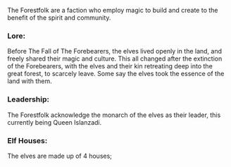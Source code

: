 The Forestfolk are a faction who employ magic to build and create to the benefit of the spirit and community.


### Lore:
Before The Fall of The Forebearers, the elves lived openly in the land, and freely shared their magic and culture. This all changed after the extinction of the Forebearers, with the elves and their kin retreating deep into the great forest, to scarcely leave. Some say the elves took the essence of the land with them.


### Leadership:
The Forestfolk acknowledge the monarch of the elves as their leader, this currently being Queen Islanzadi.


### Elf Houses:
The elves are made up of 4 houses; 